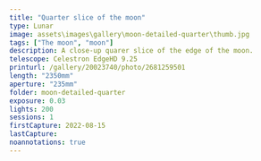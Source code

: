 ```yaml
---
title: "Quarter slice of the moon"
type: Lunar
image: assets\images\gallery\moon-detailed-quarter\thumb.jpg
tags: ["The moon", "moon"]
description: A close-up quarer slice of the edge of the moon.
telescope: Celestron EdgeHD 9.25
printurl: /gallery/20023740/photo/2681259501
length: "2350mm"
aperture: "235mm"
folder: moon-detailed-quarter
exposure: 0.03
lights: 200
sessions: 1
firstCapture: 2022-08-15
lastCapture:
noannotations: true
---
```

